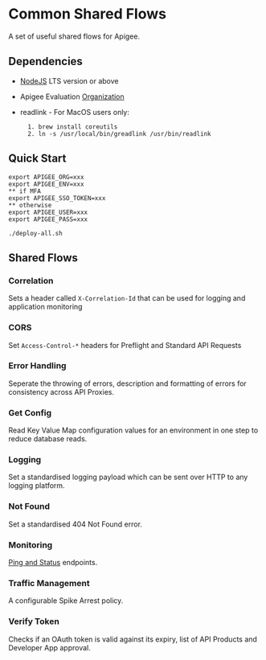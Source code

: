 # Common Shared Flows

A set of useful shared flows for Apigee.

## Dependencies

- [NodeJS](https://nodejs.org/en/) LTS version or above
- Apigee Evaluation [Organization](https://login.apigee.com/sign__up)
- readlink - For MacOS users only:

        1. brew install coreutils
        2. ln -s /usr/local/bin/greadlink /usr/bin/readlink

## Quick Start

    export APIGEE_ORG=xxx
    export APIGEE_ENV=xxx
    ** if MFA
    export APIGEE_SSO_TOKEN=xxx
    ** otherwise
    export APIGEE_USER=xxx
    export APIGEE_PASS=xxx

    ./deploy-all.sh

## Shared Flows

### Correlation

Sets a header called `X-Correlation-Id` that can be used for logging and
application monitoring

### CORS

Set `Access-Control-*` headers for Preflight and Standard API Requests

### Error Handling

Seperate the throwing of errors, description and formatting of errors for
consistency across API Proxies.

### Get Config

Read Key Value Map configuration values for an environment in one step to reduce
database reads.

### Logging

Set a standardised logging payload which can be sent over HTTP to any logging
platform.

### Not Found

Set a standardised 404 Not Found error.

### Monitoring

[Ping and Status](https://community.apigee.com/articles/17862/forming-an-api-monitoring-strategy-where-to-start.html)
endpoints.

### Traffic Management

A configurable Spike Arrest policy.

### Verify Token

Checks if an OAuth token is valid against its expiry, list of API Products and
Developer App approval.
